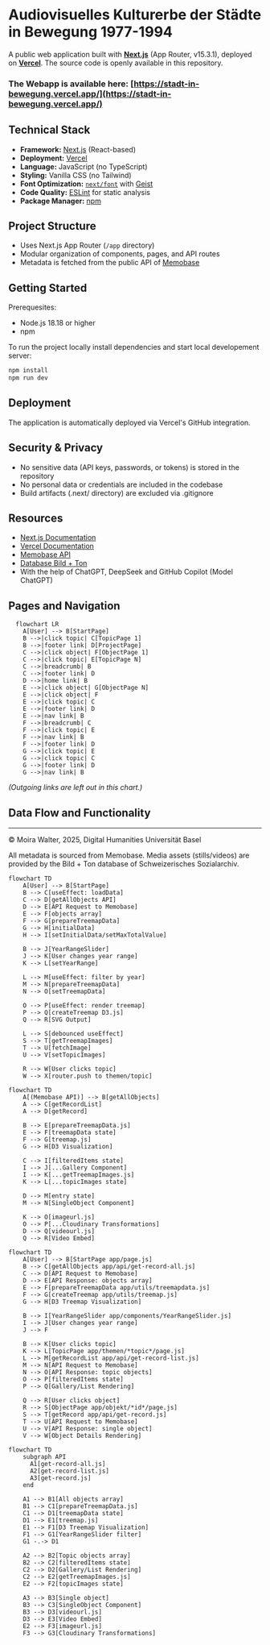 # Audiovisuelles Kulturerbe der Städte in Bewegung 1977-1994

A public web application built with **[Next.js](https://nextjs.org)** (App Router, v15.3.1), deployed on **[Vercel](https://vercel.com/)**. The source code is openly available in this repository.

### The Webapp is available here: [https://stadt-in-bewegung.vercel.app/](https://stadt-in-bewegung.vercel.app/)

## Technical Stack

- **Framework:** [Next.js](https://nextjs.org) (React-based)
- **Deployment:** [Vercel](https://vercel.com/)
- **Language:** JavaScript (no TypeScript)
- **Styling:** Vanilla CSS (no Tailwind)
- **Font Optimization:** [`next/font`](https://nextjs.org/docs/app/building-your-application/optimizing/fonts) with [Geist](https://vercel.com/font)
- **Code Quality:** [ESLint](https://eslint.org/) for static analysis
- **Package Manager:** [npm](https://www.npmjs.com/)

## Project Structure

- Uses Next.js App Router (`/app` directory)
- Modular organization of components, pages, and API routes
- Metadata is fetched from the public API of [Memobase](https://memobase.ch/de/recordSet/soz-016)

## Getting Started

Prerequesites: 
- Node.js 18.18 or higher
- npm

To run the project locally install dependencies and start local developement server:

```bash
npm install
npm run dev
```

## Deployment

The application is automatically deployed via Vercel's GitHub integration.

## Security & Privacy
- No sensitive data (API keys, passwords, or tokens) is stored in the repository
- No personal data or credentials are included in the codebase
- Build artifacts (.next/ directory) are excluded via .gitignore

## Resources

- [Next.js Documentation](https://nextjs.org/docs)
- [Vercel Documentation](https://vercel.com/docs)
- [Memobase API](https://memobase.ch/de/recordSet/soz-016)
- [Database Bild + Ton](https://www.bild-video-ton.ch/bestand/signatur/F_Videos)
- With the help of ChatGPT, DeepSeek and GitHub Copilot (Model ChatGPT)

## Pages and Navigation
```mermaid
  flowchart LR
    A[User] --> B[StartPage]
    B -->|click topic| C[TopicPage 1]
    B -->|footer link| D[ProjectPage]
    C -->|click object| F[ObjectPage 1]
    C -->|click topic| E[TopicPage N]
    C -->|breadcrumb| B
    C -->|footer link| D
    D -->|home link| B
    E -->|click object| G[ObjectPage N]
    E -->|click object| F
    E -->|click topic| C
    E -->|footer link| D
    E -->|nav link| B
    F -->|breadcrumb| C
    F -->|click topic| E
    F -->|nav link| B
    F -->|footer link| D
    G -->|click topic| E
    G -->|click topic| C
    G -->|footer link| D
    G -->|nav link| B
```


*(Outgoing links are left out in this chart.)*

## Data Flow and Functionality

---

© Moira Walter, 2025, Digital Humanities Universität Basel

All metadata is sourced from Memobase. Media assets (stills/videos) are provided by the Bild + Ton database
of Schweizerisches Sozialarchiv.

```mermaid
flowchart TD
    A[User] --> B[StartPage]
    B --> C[useEffect: loadData]
    C --> D[getAllObjects API]
    D --> E[API Request to Memobase]
    E --> F[objects array]
    F --> G[prepareTreemapData]
    G --> H[initialData]
    H --> I[setInitialData/setMaxTotalValue]
    
    B --> J[YearRangeSlider]
    J --> K[User changes year range]
    K --> L[setYearRange]
    
    L --> M[useEffect: filter by year]
    M --> N[prepareTreemapData]
    N --> O[setTreemapData]
    
    O --> P[useEffect: render treemap]
    P --> Q[createTreemap D3.js]
    Q --> R[SVG Output]
    
    L --> S[debounced useEffect]
    S --> T[getTreemapImages]
    T --> U[fetchImage]
    U --> V[setTopicImages]
    
    R --> W[User clicks topic]
    W --> X[router.push to themen/topic]
  ```



```mermaid
flowchart TD
    A[(Memobase API)] --> B[getAllObjects]
    A --> C[getRecordList]
    A --> D[getRecord]
    
    B --> E[prepareTreemapData.js]
    E --> F[treemapData state]
    F --> G[treemap.js]
    G --> H[D3 Visualization]
    
    C --> I[filteredItems state]
    I --> J[...Gallery Component]
    I --> K[...getTreemapImages.js]
    K --> L[...topicImages state]
    
    D --> M[entry state]
    M --> N[SingleObject Component]
    
    K --> O[imageurl.js]
    O --> P[...Cloudinary Transformations]
    D --> Q[videourl.js]
    Q --> R[Video Embed]
```

```mermaid
flowchart TD
    A[User] --> B[StartPage app/page.js]
    B --> C[getAllObjects app/api/get-record-all.js]
    C --> D[API Request to Memobase]
    D --> E[API Response: objects array]
    E --> F[prepareTreemapData app/utils/treemapdata.js]
    F --> G[createTreemap app/utils/treemap.js]
    G --> H[D3 Treemap Visualization]

    B --> I[YearRangeSlider app/components/YearRangeSlider.js]
    I --> J[User changes year range]
    J --> F

    B --> K[User clicks topic]
    K --> L[TopicPage app/themen/*topic*/page.js]
    L --> M[getRecordList app/api/get-record-list.js]
    M --> N[API Request to Memobase]
    N --> O[API Response: topic objects]
    O --> P[filteredItems state]
    P --> Q[Gallery/List Rendering]

    Q --> R[User clicks object]
    R --> S[ObjectPage app/objekt/*id*/page.js]
    S --> T[getRecord app/api/get-record.js]
    T --> U[API Request to Memobase]
    U --> V[API Response: single object]
    V --> W[Object Details Rendering]
```

```mermaid
flowchart TD
    subgraph API
      A1[get-record-all.js] 
      A2[get-record-list.js]
      A3[get-record.js]
    end

    A1 --> B1[All objects array]
    B1 --> C1[prepareTreemapData.js]
    C1 --> D1[treemapData state]
    D1 --> E1[treemap.js]
    E1 --> F1[D3 Treemap Visualization]
    F1 --> G1[YearRangeSlider filter]
    G1 -.-> D1

    A2 --> B2[Topic objects array]
    B2 --> C2[filteredItems state]
    C2 --> D2[Gallery/List Rendering]
    C2 --> E2[getTreemapImages.js]
    E2 --> F2[topicImages state]

    A3 --> B3[Single object]
    B3 --> C3[SingleObject Component]
    B3 --> D3[videourl.js]
    D3 --> E3[Video Embed]
    E2 --> F3[imageurl.js]
    F3 --> G3[Cloudinary Transformations]
```